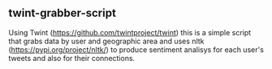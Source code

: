 twint-grabber-script
-----
Using Twint (https://github.com/twintproject/twint) this is a simple script that grabs data by user and geographic area and uses nltk (https://pypi.org/project/nltk/) to produce sentiment analisys for each user's tweets and also for their connections.
